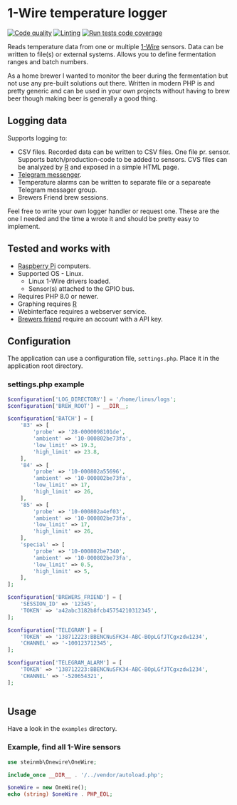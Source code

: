 # 1-Wire temperature logger

[![Code quality](https://github.com/steinmb/beer_temperature_log/actions/workflows/code_quality.yml/badge.svg)](https://github.com/steinmb/beer_temperature_log/actions/workflows/code_quality.yml)
[![Linting](https://github.com/steinmb/beer_temperature_log/actions/workflows/linter.yml/badge.svg)](https://github.com/steinmb/beer_temperature_log/actions/workflows/linter.yml)
[![Run tests code coverage](https://github.com/steinmb/beer_temperature_log/actions/workflows/php.yml/badge.svg)](https://github.com/steinmb/beer_temperature_log/actions/workflows/php.yml)

Reads temperature data from one or multiple [1-Wire](https://en.wikipedia.org/wiki/1-Wire) sensors. Data can be written to file(s) or external systems. Allows you to define fermentation ranges and batch numbers.

As a home brewer I wanted to monitor the beer during the fermentation but not use any pre-built solutions out there. Written in modern PHP is and pretty generic and can be used in your own projects without having to brew beer though making beer is generally a good thing.

## Logging data

Supports logging to:
* CSV files. Recorded data can be written to CSV files. One file pr. sensor. Supports batch/production-code to be added to sensors. CVS files can be analyzed by [R](https://www.r-project.org/) and exposed in a simple HTML page.
* [Telegram messenger](https://telegram.org/).
* Temperature alarms can be written to separate file or a separeate Telegram messager group.
* Brewers Friend brew sessions.

Feel free to write your own logger handler or request one. These are the one I needed and the time a wrote it and should be pretty easy to implement.
 
## Tested and works with

* [Raspberry Pi](https://en.wikipedia.org/wiki/Raspberry_Pi) computers.
* Supported OS - Linux.
  * Linux 1-Wire drivers loaded.
  * Sensor(s) attached to the GPIO bus. 
* Requires PHP 8.0 or newer.
* Graphing requires [R](https://www.r-project.org/)
* Webinterface requires a webserver service.
* [Brewers friend](https://www.brewersfriend.com/) require an account with a API key.

## Configuration

The application can use a configuration file, `settings.php`. Place it in the application root directory.

### settings.php example

```php
$configuration['LOG_DIRECTORY'] = '/home/linus/logs';
$configuration['BREW_ROOT'] = __DIR__;

$configuration['BATCH'] = [
    '83' => [
        'probe' => '28-0000098101de',
        'ambient' => '10-000802be73fa',
        'low_limit' => 19.3,
        'high_limit' => 23.8,
    ],
    '84' => [
        'probe' => '10-000802a55696',
        'ambient' => '10-000802be73fa',
        'low_limit' => 17,
        'high_limit' => 26,
    ],
    '85' => [
        'probe' => '10-000802a4ef03',
        'ambient' => '10-000802be73fa',
        'low_limit' => 17,
        'high_limit' => 26,
    ],
    'special' => [
        'probe' => '10-000802be7340',
        'ambient' => '10-000802be73fa',
        'low_limit' => 0.5,
        'high_limit' => 5,
    ],
];

$configuration['BREWERS_FRIEND'] = [
    'SESSION_ID' => '12345',
    'TOKEN' => 'a42abc3182b8fcb45754210312345',
];

$configuration['TELEGRAM'] = [
    'TOKEN' => '138712223:BBENCNuSFK34-ABC-BOpLGfJTCgxzdw1234',
    'CHANNEL' => '-100123712345',
];

$configuration['TELEGRAM_ALARM'] = [
    'TOKEN' => '138712223:BBENCNuSFK34-ABC-BOpLGfJTCgxzdw1234',
    'CHANNEL' => '-520654321',
];
 
```

## Usage

Have a look in the `examples` directory.

### Example, find all 1-Wire sensors

```php
use steinmb\Onewire\OneWire;

include_once __DIR__ . '/../vendor/autoload.php';

$oneWire = new OneWire();
echo (string) $oneWire . PHP_EOL;
```
